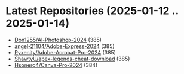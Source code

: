 # Latest Repositories (2025-01-12 .. 2025-01-14)

- [Don1255/Al-Photoshop-2024](https://github.com/Don1255/Al-Photoshop-2024) (385)
- [angel-21104/Adobe-Express-2024](https://github.com/angel-21104/Adobe-Express-2024) (385)
- [Pyxenity/Adobe-Acrobat-Pro-2024](https://github.com/Pyxenity/Adobe-Acrobat-Pro-2024) (385)
- [ShawtyU/apex-legends-cheat-download](https://github.com/ShawtyU/apex-legends-cheat-download) (385)
- [Hsonero4/Canva-Pro-2024](https://github.com/Hsonero4/Canva-Pro-2024) (384)
